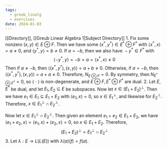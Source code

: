 ```yaml
---
tags:
  - greub_linalg
  - exercises
date: 2024-01-03
---
```

[[Directory]], [[Greub Linear Algebra 1|Subject Directory]]
1. 
Fix some nonzero ${} (x,\, y) \in  E \oplus F {}$. Then we have some ${} (x^{*},\, y^{*}) \in E^{*} \oplus F^{*} {}$ with ${} \langle x^{*},\, x \rangle =a\neq 0 {}$, and ${} \langle y^{*},\, y \rangle=b\neq 0  {}$. If ${} a=-b {}$, then we also have ${} -y^{*} \in F^{*} {}$ with 
$$
\langle -y^{*},\, y \rangle=-b=a=\langle x^{*},\, x \rangle \neq 0  
$$
Then if ${} a\neq-b {}$, then ${} \langle (x^{*},\, y^{*}),\, (x,\, y) \rangle =a+b\neq 0 {}$. Otherwise, if ${} a=-b {}$, then ${} \langle (x^{*},\, y^{*}),\, (x,\, y) \rangle =a+a\neq 0 {}$. Therefore, ${} N_{E\oplus F}=0 {}$. By symmetry, then ${} N_{E^{*} \oplus F^{*}}=0 {}$, so ${} \langle\  \cdot \  \rangle  {}$ is non-degenerate, and ${} E \oplus F ,\, E^{*} \oplus F^{*} {}$ are dual.
2. 
Let $E,\, E^{*} {}$ be dual, and let ${} E_{1},\, E_{2} \subseteq E {}$ be subspaces. Now let ${} x \in (E_{1}+E_{2})^{\perp} {}$. Then we have ${} e_{1} \in E_{1} \subseteq E_{1} + E_{2} {}$ with ${} \langle e_{1},\, x \rangle =0 {}$, so ${} x \in E_{1}^{\perp} {}$, and likewise for ${} E_{2}^{\perp} {}$. Therefore, ${} x \in E_{1}^{\perp} \cap E_{2}^{\perp} {}$.

Now let ${} x \in E_{1}^{\perp} \cap E_{2}^{\perp} {}$. Then given an element ${} e_{1}+e_{2} \in E_{1}+E_{2} {}$, we have ${} \langle e_{1}+e_{2},\, x \rangle =\langle e_{1},\, x \rangle+\langle e_{2},\, x \rangle =0 {}$, so ${} x \in E_{1} +E_{2} {}$. Therefore, 
$$
(E_{1} + E_{2})^{\perp}=E_{1}^{\perp} \cap E_{2}^{\perp}
$$
3. 
Let $\lambda:E\to{}L(L(E)) {}$ with ${} \lambda(a)(f)=f(a) {}$. 